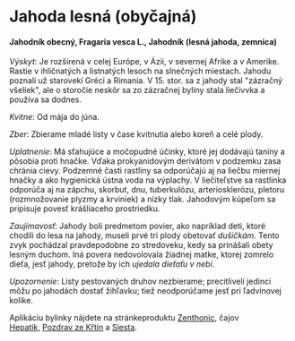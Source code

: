 Jahoda lesná (obyčajná)
=======================

#### Jahodník obecný, Fragaria vesca L., Jahodník (lesná jahoda, zemnica)

*Výskyt*: Je rozšírená v celej Európe, v Ázii, v severnej Afrike a v Amerike.
Rastie v ihličnatých a listnatých lesoch na slnečných miestach. Jahodu poznali
už starovekí Gréci a Rimania. V 15. stor. sa z jahody stal "zázračný všeliek",
ale o storočie neskôr sa zo zázračnej byliny stala liečivvka a používa sa
dodnes.

*Kvitne*: Od mája do júna.

*Zber*: Zbierame mladé listy v čase kvitnutia alebo koreň a celé plody.

*Uplatnenie*: Má sťahujúce a močopudné účinky, ktoré jej dodávajú taníny a
pôsobia proti hnačke. Vďaka prokyanidovým derivátom v podzemku zasa chránia
cievy. Podzemné časti rastliny sa odporúčajú aj na liečbu miernej hnačky a ako
hygienická ústna voda na výplachy. V liečiteľstve sa rastlinka odporúča aj na
zápchu, skorbut, dnu, tuberkulózu, arteriosklerózu, pletoru (rozmnožovanie
plyzmy a krviniek) a nízky tlak. Jahodovým kúpeľom sa pripisuje povesť
krášliaceho prostriedku.

*Zaujímavosť*: Jahody boli predmetom povier, ako napríklad deti, ktoré chodili
do lesa na jahody, museli prvé tri plody obetovať *dušičkám*. Tento zvyk
pochádzal pravdepodobne zo stredoveku, kedy sa prinášali obety lesným duchom.
Iná povera nedovolovala žiadnej matke, ktorej zomrelo dieťa, jesť jahody,
pretože by ich *ujedala dieťaťu v nebi*.

*Upozornenie*: Listy pestovaných druhov nezbierame; precitlivelí jedinci môžu po
jahodách dostať žihľavku; tiež neodporúčame jesť pri ľadvinovej kolike.

Aplikáciu bylinky nájdete na stránkeproduktu
[Zenthonic](/sip/#p/zenthonic), čajov
[Hepatik,](/sip/caje/hepatik) [Pozdrav ze Křtin](/sip/caje/pozdrav-z-krtin) a
[Siesta](/sip/caje/siesta).

### 

